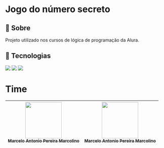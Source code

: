 <h1>Jogo do número secreto</h1>

<h2>🔖 Sobre</h2>
<p>Projeto utilizado nos cursos de lógica de programação da Alura.</p>

## 🔖 Tecnologias
<div>
  <img src="https://img.shields.io/badge/HTML-239120?style=for-the-badge&logo=html5&logoColor=white">
  <img src="https://img.shields.io/badge/CSS-239120?&style=for-the-badge&logo=css3&logoColor=white">
  <img src="https://img.shields.io/badge/JavaScript-F7DF1E?style=for-the-badge&logo=javascript&logoColor=black">
</div>

# Time

| [<img loading="lazy" src="https://avatars.githubusercontent.com/u/38215605?v=4" width=115><br><sub>Marcelo Antonio Pereira Marcolino</sub>](https://github.com/MarceloMarcolino) |  [<img loading="lazy" src="https://avatars.githubusercontent.com/u/38215605?v=4" width=115><br><sub>Marcelo Antonio Pereira Marcolino</sub>](https://github.com/MarceloMarcolino) |
| :---: | :---: |
